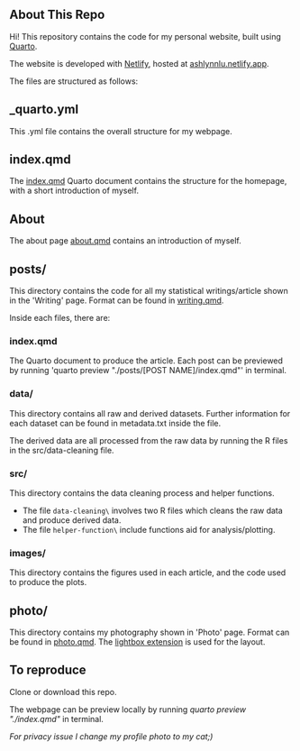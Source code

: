## About This Repo 

Hi! This repository contains the code for my personal website, built using [Quarto](https://quarto.org). 

The website is developed with [Netlify](https://app.netlify.com/), hosted at [ashlynnlu.netlify.app](https://ashlynnlu.netlify.app).


The files are structured as follows:

## _quarto.yml

This .yml file contains the overall structure for my webpage. 

## index.qmd

The [index.qmd](index.qmd) Quarto document contains the structure for the homepage, with a short introduction of myself.

## About

The about page [about.qmd](about.qmd) contains an introduction of myself. 

## posts/

This directory contains the code for all my statistical writings/article shown in the 'Writing' page. Format can be found in [writing.qmd](writing.qmd).

Inside each files, there are:

### index.qmd 
The Quarto document to produce the article. Each post can be previewed by running 'quarto preview "./posts/[POST NAME]/index.qmd"' in terminal.

### data/

This directory contains all raw and derived datasets. Further information for each dataset can be found in metadata.txt inside the file.

The derived data are all processed from the raw data by running the R files in the src/data-cleaning file. 

### src/

This directory contains the data cleaning process and helper functions. 

- The file `data-cleaning\` involves two R files which cleans the raw data and produce derived data.
- The file `helper-function\` include functions aid for analysis/plotting.

### images/

This directory contains the figures used in each article, and the code used to produce the plots. 


## photo/

This directory contains my photography shown in 'Photo' page. Format can be found in [photo.qmd](photo.qmd). The [lightbox extension](https://github.com/quarto-ext/lightbox) is used for the layout.


## To reproduce

Clone or download this repo.

The webpage can be preview locally by running _quarto preview "./index.qmd"_ in terminal.

*For privacy issue I change my profile photo to my cat;)*